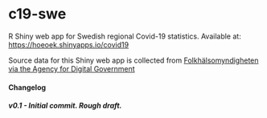 # c19-swe

R Shiny web app for Swedish regional Covid-19 statistics. Available at: <https://hoeoek.shinyapps.io/covid19>

Source data for this Shiny web app is collected from [Folkhälsomyndigheten via the Agency for Digital Government](https://www.dataportal.se/en/datasets/525_1426/antal-fall-av-covid-19-i-sverige-per-region)

#### Changelog

##### v0.1 - Initial commit. Rough draft.
